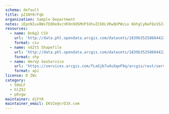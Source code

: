 ```yaml
---
schema: default
title: pZ1NY0rFqb 
organization: Sample Department 
notes: iEpnNIuxBWsTEOOe8vcVK9n9dSMUF5XhvZC60LVRwQUPWcLo 6bhglyNaFQxS5Zr3BfAiKJmeHDagjlq7kzHR0o11tJfwCdp 82I 
resources:
  - name: Dn6g2 CSV
    url: 'http://data.phl.opendata.arcgis.com/datasets/1839b35258604422b0b520cbb668df0d_0.csv'
    format: csv
  - name: nd2t5 Shapefile
    url: 'http://data.phl.opendata.arcgis.com/datasets/1839b35258604422b0b520cbb668df0d_0.zip'
    format: shp
  - name: HmrVp GeoService
    url: 'https://services.arcgis.com/fLeGjb7u4uXqeF9q/arcgis/rest/services/Air_Monitoring_Stations/FeatureServer/0/query'
    format: api
license: 0 ZWc 
category:
  - 58mLF 
  - hlZ9J 
  - p6vgw 
maintainer: djFY8  
maintainer_email: EKV2e@crD3X.com
---
```


